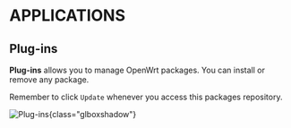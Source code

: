# APPLICATIONS

## Plug-ins

**Plug-ins** allows you to manage OpenWrt packages. You can install or remove any package. 

Remember to click `Update` whenever you access this packages repository.

![Plug-ins](https://static.gl-inet.com/docs/router/en/3/setup/vixmini/applications/plug-ins.jpg){class="glboxshadow"}
